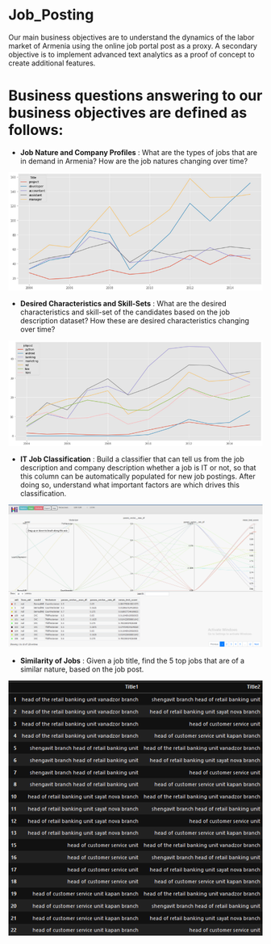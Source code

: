 # Job_Posting

Our main business objectives are to understand the dynamics of the labor market of Armenia using the online job portal post as a proxy. A secondary objective is to implement advanced text analytics as a proof of concept to create additional features.
 
# Business questions answering to our business objectives are defined as follows:

- **Job Nature and Company Profiles** : What are the types of jobs that are in demand in Armenia? How are the job natures changing over time?

![](analysis_graphs/Jobs_demand.png)

- **Desired Characteristics and Skill-Sets** : What are the desired characteristics and skill-set of the candidates based on the job description dataset? How these are desired characteristics changing over time?

![](analysis_graphs/skills.png)

- **IT  Job Classification** : Build  a  classifier  that  can  tell  us  from  the  job  description  and  company description whether a job is IT or not, so that this column can be automatically populated for new job postings. After doing so, understand what important factors are which drives this classification.

![](analysis_graphs/Hiplot_Gridsearch.png)

- **Similarity of Jobs** : Given a job title, find the 5 top jobs that are of a similar nature, based on the job post.

![](analysis_graphs/Similar.png)
